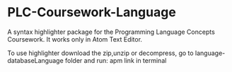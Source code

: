 # PLC-Coursework-Language
A syntax highlighter package for the Programming Language Concepts Coursework. It works only in Atom Text Editor.

To use highlighter download the zip,unzip or decompress, go to language-databaseLanguage folder and run: apm link in terminal
